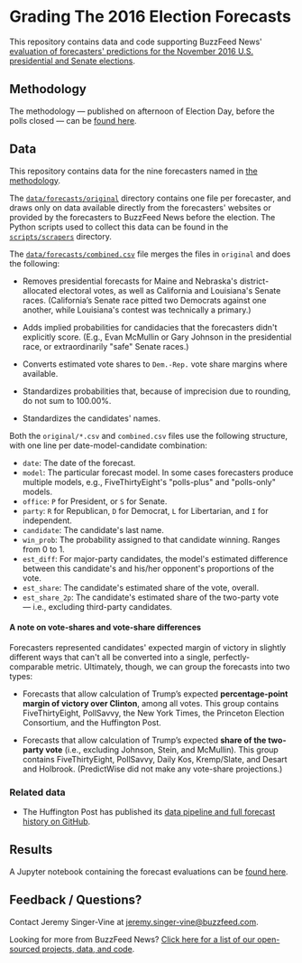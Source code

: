 # Grading The 2016 Election Forecasts

This repository contains data and code supporting BuzzFeed News' [evaluation of forecasters' predictions for the November 2016 U.S. presidential and Senate elections](https://www.buzzfeed.com/jsvine/2016-election-forecast-grades).

## Methodology

The methodology — published on afternoon of Election Day, before the polls closed — can be [found here](https://www.buzzfeed.com/jsvine/grading-the-2016-election-forecasts).

## Data

This repository contains data for the nine forecasters named in [the methodology](https://www.buzzfeed.com/jsvine/grading-the-2016-election-forecasts).

The [`data/forecasts/original`](data/forecasts/original) directory contains one file per forecaster, and draws only on data available directly from the forecasters' websites or provided by the forecasters to BuzzFeed News before the election. The Python scripts used to collect this data can be found in the [`scripts/scrapers`](scripts/scrapers/) directory.

The [`data/forecasts/combined.csv`](data/forecasts/combined.csv) file merges the files in `original` and does the following:

- Removes presidential forecasts for Maine and Nebraska's district-allocated electoral votes, as well as California and Louisiana's Senate races. (California’s Senate race pitted two Democrats against one another, while Louisiana's contest was technically a primary.)

- Adds implied probabilities for candidacies that the forecasters didn't explicitly score. (E.g., Evan McMullin or Gary Johnson in the presidential race, or extraordinarily "safe" Senate races.)

- Converts estimated vote shares to `Dem.-Rep.` vote share margins where available.

- Standardizes probabilities that, because of imprecision due to rounding, do not sum to 100.00%.

- Standardizes the candidates' names.

Both the `original/*.csv` and `combined.csv` files use the following structure, with one line per date-model-candidate combination:

- `date`:  The date of the forecast.
- `model`: The particular forecast model. In some cases forecasters produce multiple models, e.g., FiveThirtyEight's "polls-plus" and "polls-only" models.
- `office`: `P` for President, or `S` for Senate.
- `party`: `R` for Republican, `D` for Democrat, `L` for Libertarian, and `I` for independent.
- `candidate`: The candidate's last name.
- `win_prob`: The probability assigned to that candidate winning. Ranges from 0 to 1.
- `est_diff`: For major-party candidates, the model's estimated difference between this candidate's and his/her opponent's proportions of the vote.
- `est_share`: The candidate's estimated share of the vote, overall.
- `est_share_2p`: The candidate's estimated share of the two-party vote — i.e., excluding third-party candidates.

#### A note on vote-shares and vote-share differences

Forecasters represented candidates' expected margin of victory in slightly different ways that can't all be converted into a single, perfectly-comparable metric. Ultimately, though, we can group the forecasts into two types:

- Forecasts that allow calculation of Trump’s expected __percentage-point margin of victory over Clinton__, among all votes. This group contains FiveThirtyEight, PollSavvy, the New York Times, the Princeton Election Consortium, and the Huffington Post.

- Forecasts that allow calculation of Trump’s expected __share of the two-party vote__ (i.e., excluding Johnson, Stein, and McMullin). This group contains FiveThirtyEight, PollSavvy, Daily Kos, Kremp/Slate, and Desart and Holbrook. (PredictWise did not make any vote-share projections.)

### Related data

- The Huffington Post has published its [data pipeline and full forecast history on GitHub](https://github.com/huffpostdata/predictions-2016).

## Results

A Jupyter notebook containing the forecast evaluations can be [found here](notebooks/forecast-analysis.ipynb).

## Feedback / Questions?

Contact Jeremy Singer-Vine at jeremy.singer-vine@buzzfeed.com.

Looking for more from BuzzFeed News? [Click here for a list of our open-sourced projects, data, and code](https://github.com/BuzzFeedNews/everything).
